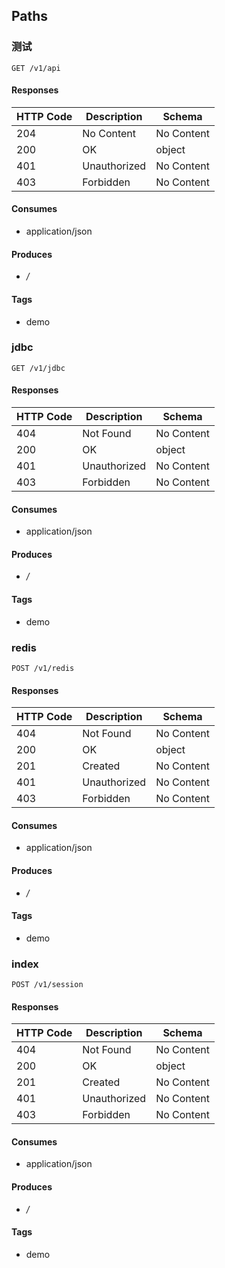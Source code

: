 ## Paths
### 测试
```
GET /v1/api
```

#### Responses
|HTTP Code|Description|Schema|
|----|----|----|
|204|No Content|No Content|
|200|OK|object|
|401|Unauthorized|No Content|
|403|Forbidden|No Content|


#### Consumes

* application/json

#### Produces

* */*

#### Tags

* demo

### jdbc
```
GET /v1/jdbc
```

#### Responses
|HTTP Code|Description|Schema|
|----|----|----|
|404|Not Found|No Content|
|200|OK|object|
|401|Unauthorized|No Content|
|403|Forbidden|No Content|


#### Consumes

* application/json

#### Produces

* */*

#### Tags

* demo

### redis
```
POST /v1/redis
```

#### Responses
|HTTP Code|Description|Schema|
|----|----|----|
|404|Not Found|No Content|
|200|OK|object|
|201|Created|No Content|
|401|Unauthorized|No Content|
|403|Forbidden|No Content|


#### Consumes

* application/json

#### Produces

* */*

#### Tags

* demo

### index
```
POST /v1/session
```

#### Responses
|HTTP Code|Description|Schema|
|----|----|----|
|404|Not Found|No Content|
|200|OK|object|
|201|Created|No Content|
|401|Unauthorized|No Content|
|403|Forbidden|No Content|


#### Consumes

* application/json

#### Produces

* */*

#### Tags

* demo


